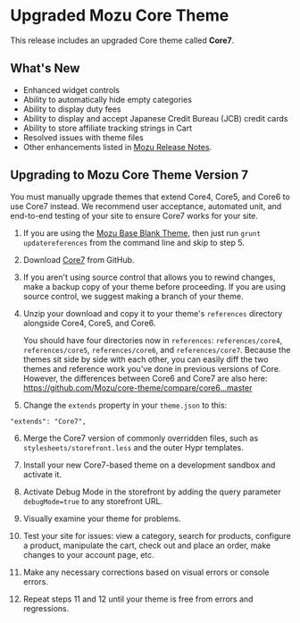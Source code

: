 ﻿# Upgraded Mozu Core Theme

This release includes an upgraded Core theme called **Core7**.

## What's New

* Enhanced widget controls
* Ability to automatically hide empty categories
* Ability to display duty fees
* Ability to display and accept Japanese Credit Bureau (JCB) credit cards
* Ability to store affiliate tracking strings in Cart
* Resolved issues with theme files
* Other enhancements listed in [Mozu Release Notes](http://developer.mozu.com/sites/default/files/feeds/learn/article_files/MozuQ22015ReleaseNotes.pdf).

## Upgrading to Mozu Core Theme Version 7

You must manually upgrade themes that extend Core4, Core5, and  Core6 to use Core7 instead. We recommend user acceptance, automated unit, and end-to-end testing of your site to ensure Core7 works for your site.

1.   If you are using the [Mozu Base Blank Theme](https://github.com/mozu/base-blank-theme), then just run `grunt updatereferences` from the command line and skip to step 5.
2.   Download [Core7](releases) from GitHub.
3.   If you aren't using source control that allows you to rewind changes, make a backup copy of your theme before proceeding. If you are using source control, we suggest making a branch of your theme.
4.  Unzip your download and copy it to your theme's `references` directory alongside Core4, Core5, and Core6.

    You should have four directories now in `references`: `references/core4`, `references/core5`, `references/core6`, and `references/core7`. Because the themes sit side by side with each other, you can easily diff the two themes and reference work you've done in previous versions of Core. However, the differences between Core6 and Core7 are also here: https://github.com/Mozu/core-theme/compare/core6...master
5.  Change the `extends` property in your `theme.json` to this:
   ```
   "extends": "Core7",
   ```

6.  Merge the Core7 version of commonly overridden files, such as `stylesheets/storefront.less` and the outer Hypr templates.

7.  Install your new Core7-based theme on a development sandbox and activate it.

8.  Activate Debug Mode in the storefront by adding the query parameter `debugMode=true` to any storefront URL.

10. Visually examine your theme for problems. 

11. Test your site for issues: view a category, search for products, configure a product, manipulate the cart, check out and place an order, make changes to your account page, etc.

12. Make any necessary corrections based on visual errors or console errors.

13. Repeat steps 11 and 12 until your theme is free from errors and regressions.
